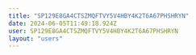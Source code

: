 ```yaml
---
title: "SP129E8GA4CTSZMQFTVY5V4HBY4K2T6A67PHSHRYN"
date: 2024-06-05T11:49:18.924Z
user: SP129E8GA4CTSZMQFTVY5V4HBY4K2T6A67PHSHRYN
layout: "users"
---
```

    